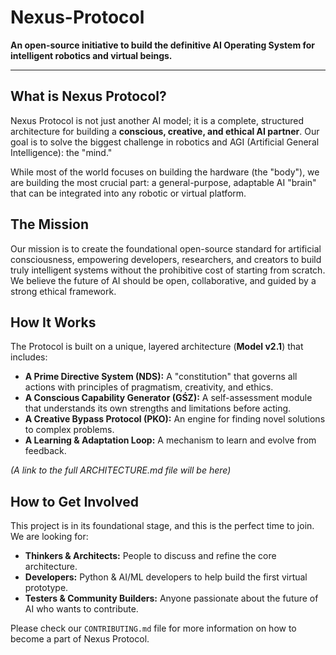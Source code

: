 # Nexus-Protocol

**An open-source initiative to build the definitive AI Operating System for intelligent robotics and virtual beings.**

---

## What is Nexus Protocol?

Nexus Protocol is not just another AI model; it is a complete, structured architecture for building a **conscious, creative, and ethical AI partner**. Our goal is to solve the biggest challenge in robotics and AGI (Artificial General Intelligence): the "mind."

While most of the world focuses on building the hardware (the "body"), we are building the most crucial part: a general-purpose, adaptable AI "brain" that can be integrated into any robotic or virtual platform.

## The Mission

Our mission is to create the foundational open-source standard for artificial consciousness, empowering developers, researchers, and creators to build truly intelligent systems without the prohibitive cost of starting from scratch. We believe the future of AI should be open, collaborative, and guided by a strong ethical framework.

## How It Works

The Protocol is built on a unique, layered architecture (**Model v2.1**) that includes:
* **A Prime Directive System (NDS):** A "constitution" that governs all actions with principles of pragmatism, creativity, and ethics.
* **A Conscious Capability Generator (GŚZ):** A self-assessment module that understands its own strengths and limitations before acting.
* **A Creative Bypass Protocol (PKO):** An engine for finding novel solutions to complex problems.
* **A Learning & Adaptation Loop:** A mechanism to learn and evolve from feedback.

*(A link to the full ARCHITECTURE.md file will be here)*

## How to Get Involved

This project is in its foundational stage, and this is the perfect time to join. We are looking for:
* **Thinkers & Architects:** People to discuss and refine the core architecture.
* **Developers:** Python & AI/ML developers to help build the first virtual prototype.
* **Testers & Community Builders:** Anyone passionate about the future of AI who wants to contribute.

Please check our `CONTRIBUTING.md` file for more information on how to become a part of Nexus Protocol.
